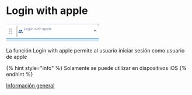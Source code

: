 # Login with apple

![](../../../../.gitbook/assets/image%20%28608%29.png)

La función Login with apple permite al usuario iniciar sesión como usuario de apple

{% hint style="info" %}
Solamente se puede utilizar en dispositivos iOS
{% endhint %}

[Información general](https://docs.apphive.io/reference/funciones/informacion-general-de-las-funciones) 

